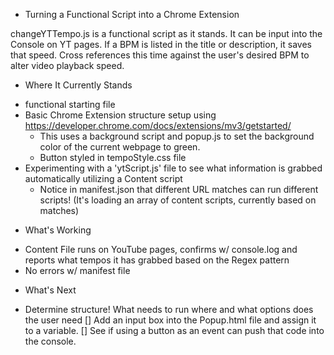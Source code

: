 * Turning a Functional Script into a Chrome Extension

changeYTTempo.js is a functional script as it stands.
It can be input into the Console on YT pages. If a BPM is listed in the title or description, it saves that speed.
Cross references this time against the user's desired BPM to alter video playback speed.


* Where It Currently Stands
- functional starting file
- Basic Chrome Extension structure setup using https://developer.chrome.com/docs/extensions/mv3/getstarted/
    - This uses a background script and popup.js to set the background color of the current webpage to green.
    - Button styled in tempoStyle.css file
- Experimenting with a 'ytScript.js' file to see what information is grabbed automatically utilizing a Content script
    - Notice in manifest.json that different URL matches can run different scripts! (It's loading an array of content scripts, currently based on matches)

* What's Working
- Content File runs on YouTube pages, confirms w/ console.log and reports what tempos it has grabbed based on the Regex pattern
- No errors w/ manifest file

* What's Next
- Determine structure! What needs to run where and what options does the user need
[] Add an input box into the Popup.html file and assign it to a variable.
[] See if using a button as an event can push that code into the console.